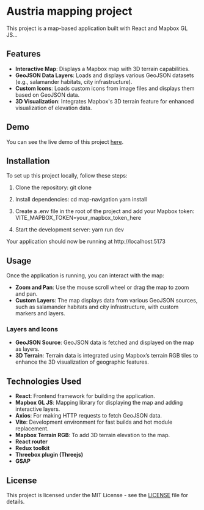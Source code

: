 # Austria mapping project

This project is a map-based application built with React and Mapbox GL JS...

## Features

- **Interactive Map**: Displays a Mapbox map with 3D terrain capabilities.
- **GeoJSON Data Layers**: Loads and displays various GeoJSON datasets (e.g., salamander habitats, city infrastructure).
- **Custom Icons**: Loads custom icons from image files and displays them based on GeoJSON data.
- **3D Visualization**: Integrates Mapbox's 3D terrain feature for enhanced visualization of elevation data.

## Demo

You can see the live demo of this project [here](https://austria-msc.netlify.app/).

## Installation

To set up this project locally, follow these steps:

1. Clone the repository:
    git clone 

2. Install dependencies:
    cd map-navigation
    yarn install

3. Create a .env file in the root of the project and add your Mapbox token:
    VITE_MAPBOX_TOKEN=your_mapbox_token_here

4. Start the development server:
    yarn run dev

Your application should now be running at http://localhost:5173

## Usage

Once the application is running, you can interact with the map:

- **Zoom and Pan**: Use the mouse scroll wheel or drag the map to zoom and pan.
- **Custom Layers**: The map displays data from various GeoJSON sources, such as salamander habitats and city infrastructure, with custom markers and layers.

### Layers and Icons

- **GeoJSON Source**: GeoJSON data is fetched and displayed on the map as layers.
- **3D Terrain**: Terrain data is integrated using Mapbox’s terrain RGB tiles to enhance the 3D visualization of geographic features.

## Technologies Used

- **React**: Frontend framework for building the application.
- **Mapbox GL JS**: Mapping library for displaying the map and adding interactive layers.
- **Axios**: For making HTTP requests to fetch GeoJSON data.
- **Vite**: Development environment for fast builds and hot module replacement.
- **Mapbox Terrain RGB**: To add 3D terrain elevation to the map.
- **React router**
- **Redux toolkit**
- **Threebox plugin (Threejs)**
- **GSAP**

## License

This project is licensed under the MIT License - see the [LICENSE](LICENSE) file for details.
